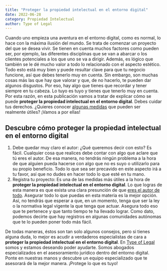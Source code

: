 ```yaml
---
title: "Proteger la propiedad intelectual en el entorno digital"
date: 2022-06-28
category: Propiedad Intelectual
author: Type of Legal
---
```


Cuando uno empieza una aventura en el entorno digital, como es normal, lo hace con la máxima ilusión del mundo. Se trata de comenzar un proyecto del que se desea vivir. Se tienen en cuenta muchos factores como pueden ser, por ejemplo, las diferentes disciplinas que se van a abarcar o los clientes potenciales a los que uno se va a dirigir. Además, es lógico que también se le dé mucho valor a todo lo relacionado con el aspecto estético. Todo esto está muy bien y puede resultar clave para que tu negocio funcione, así que debes tenerlo muy en cuenta. Sin embargo, son muchas cosas más las que hay que valorar y que, de no hacerlo, te pueden dar algunos disgustos. Por eso, hay algo que tienes que recordar y tener siempre en tu cabeza. Lo tuyo es tuyo y tienes que tenerlo muy en cuenta. Por esta razón, en esta publicación vamos a tratar de explicar cómo se puede **proteger la propiedad intelectual en el entorno digital**. Debes cuidar tus derechos. ¿Quieres conocer [algunas medidas](https://typeoflegal.com/propiedad-intelectual-para-pymes/) que pueden ser realmente útiles? ¡Vamos a por ellas!

**Descubre cómo proteger la propiedad intelectual en el entorno digital**
-------------------------------------------------------------------------

1.  Debe quedar muy claro el autor: ¿Qué queremos decir con esto? Es fácil. Cualquier cosa que realices debe contar con algo que aclare que tú eres el autor. De esa manera, no tendrás ningún problema a la hora de que alguien pueda hacerse con algo que no es suyo o utilizarlo para su propio beneficio. Todo lo que sea ser precavido en este aspecto irá a tu favor, así que no dudes en hacer todo lo que esté en tu mano. 
2.  Registra tu proyecto: Es una de las medidas más útiles a la hora de **proteger la propiedad intelectual en el entorno digital**. Lo que logras de esta manera es que exista una clara presunción de que [eres el autor de todo](https://typeoflegal.com/la-nueva-ley-de-derecho-de-autor/). Asegurar todo lo que puedas en esta materia es la mejor opción. Así, no tendrás que esperar a que, en un momento, tenga que ser la ley o la normativa legal vigente la que tenga que actuar. Asegura todo eso que te pertenece y que tanto tiempo te ha llevado lograr. Como dato, podemos decirte que hay registros en algunas comunidades autónomas que te lo pueden poner todo más fácil. 

De todas maneras, éstos son tan solo algunos consejos, pero si tienes alguna duda, lo mejor es acudir a verdaderos especialistas de cara a **proteger la propiedad intelectual en el entorno digital**. En [Type of Legal](https://typeoflegal.com/propiedad-intelectual-e-industrial/) somos y estamos deseando poder ayudarte. Somos abogados especializados en el asesoramiento jurídico dentro del entorno digital. Ponte en nuestras manos y descubre un equipo especializado que te asesorará de la mejor manera. ¡Protege lo que es tuyo!
